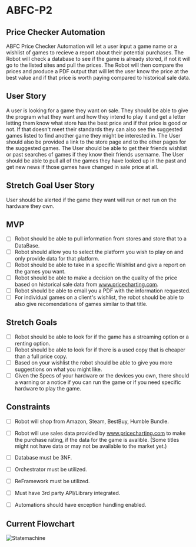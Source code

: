 # ABFC-P2
## Price Checker Automation

ABFC Price Checker Automation will let a user input a game name or a wishlist of games to recieve a report about their potential purchases. The Robot will check a database to see if the game is already stored, if not it will go to the listed sites and pull the prices. The Robot will then compare the prices and produce a PDF output that will let the user know the price at the best value and if that price is worth paying compared to historical sale data.

## User Story
A user is looking for a game they want on sale. They should be able to give the program what they want and how they intend to play it and get a letter letting them know what store has the best price and if that price is good or not. If that doesn't meet their standards they can also see the suggested games listed to find another game they might be interested in.
The User should also be provided a link to the store page and to the other pages for the suggested games.
The User should be able to get their friends wishlist or past searches of games if they know their friends username.
The User should be able to pull all of the games they have looked up in the past and get new news if those games have changed in sale price at all.

## Stretch Goal User Story
User should be alerted if the game they want will run or not run on the hardware they own.

## MVP
- [ ] Robot should be able to pull information from stores and store that to a DataBase.
- [ ] Robot should allow you to select the platform you wish to play on and only provide data for that platform.
- [ ] Robot should be able to take in a specific Wishlist and give a report on the games you want.
- [ ] Robot should be able to make a decision on the quality of the price based on historical sale data from www.pricecharting.com.
- [ ] Robot should be able to email you a PDF with the information requested.
- [ ] For individual games on a client's wishlist, the robot should be able to also give recomendations of games similar to that title.

## Stretch Goals
- [ ] Robot should be able to look for if the game has a streaming option or a renting option.
- [ ] Robot should be able to look for if there is a used copy that is cheaper than a full price copy.
- [ ] Based on your wishlist the robot should be able to give you more suggestions on what you might like.
- [ ] Given the Specs of your hardware or the devices you own, there should a warning or a notice if you can run the game or if you need specific hardware to play the game.

## Constraints
- [ ] Robot will shop from Amazon, Steam, BestBuy, Humble Bundle.
- [ ] Robot will use sales data provided by www.pricecharting.com to make the purchase rating, if the data for the game is avalible. (Some titles might not have data or may not be available to the market yet.)
- [ ] Database must be 3NF.
- [ ] Orchestrator must be utilized.
- [ ] ReFramework must be utilized.
- [ ] Must have 3rd party API/Library integrated.
- [ ] Automations should have exception handling enabled.


## Current Flowchart
![Statemachine](https://user-images.githubusercontent.com/55204654/139494965-e969758f-8157-4145-a8cf-154b9addeaf9.PNG)
